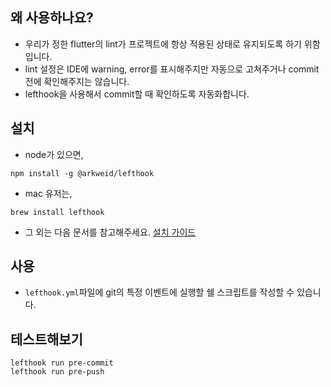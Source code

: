 ## 왜 사용하나요?
- 우리가 정한 flutter의 lint가 프로젝트에 항상 적용된 상태로 유지되도록 하기 위함입니다.
- lint 설정은 IDE에 warning, error를 표시해주지만 자동으로 고쳐주거나 commit전에 확인해주지는 않습니다.
- lefthook을 사용해서 commit할 때 확인하도록 자동화합니다.

## 설치
- node가 있으면,
```
npm install -g @arkweid/lefthook
```

- mac 유저는,
```
brew install lefthook
```

- 그 외는 다음 문서를 참고해주세요.
[설치 가이드](https://github.com/evilmartians/lefthook/blob/master/docs/install.md)


## 사용
- `lefthook.yml`파일에 git의 특정 이벤트에 실행할 쉘 스크립트를 작성할 수 있습니다.

## 테스트해보기
```
lefthook run pre-commit
lefthook run pre-push
```